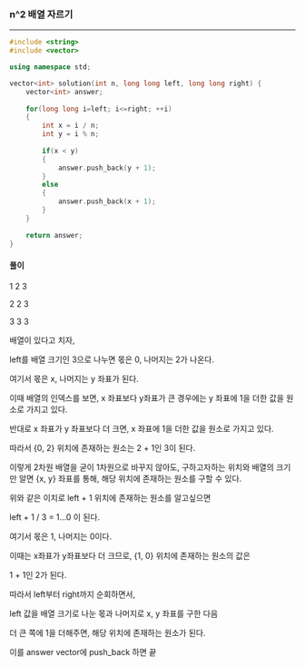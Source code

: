 ### n^2 배열 자르기

***

```c++
#include <string>
#include <vector>

using namespace std;

vector<int> solution(int n, long long left, long long right) {
    vector<int> answer;
    
    for(long long i=left; i<=right; ++i)
    {
        int x = i / n;
        int y = i % n;
        
        if(x < y)
        {
            answer.push_back(y + 1);
        }
        else
        {
            answer.push_back(x + 1);
        }
    }
    
    return answer;
}
```





#### 풀이

1 2 3

2 2 3 

3 3 3

배열이 있다고 치자,

left를 배열 크기인 3으로 나누면 몫은 0, 나머지는 2가 나온다.

여기서 몫은 x, 나머지는 y 좌표가 된다.

이때 배열의 인덱스를 보면, x 좌표보다 y좌표가 큰 경우에는 y 좌표에 1을 더한 값을 원소로 가지고 있다.

반대로 x 좌표가 y 좌표보다 더 크면, x 좌표에 1을 더한 값을 원소로 가지고 있다.

따라서 {0, 2} 위치에 존재하는 원소는 2 + 1인 3이 된다.



이렇게 2차원 배열을 굳이 1차원으로 바꾸지 않아도, 구하고자하는 위치와 배열의 크기만 알면 {x, y} 좌표를 통해, 해당 위치에 존재하는 원소를 구할 수 있다.

위와 같은 이치로 left + 1 위치에 존재하는 원소를 알고싶으면

left + 1 / 3 = 1...0 이 된다.

여기서 몫은 1, 나머지는 0이다.



이때는 x좌표가 y좌표보다 더 크므로, {1, 0} 위치에 존재하는 원소의 값은

1 + 1인 2가 된다.



따라서 left부터 right까지 순회하면서, 

left 값을 배열 크기로 나눈 몫과 나머지로 x, y 좌표를 구한 다음

더 큰 쪽에 1을 더해주면, 해당 위치에 존재하는 원소가 된다.

이를 answer vector에 push_back 하면 끝